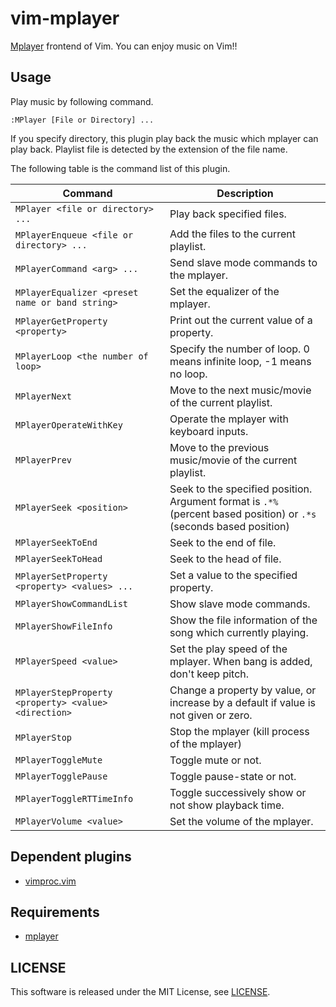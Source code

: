 vim-mplayer
===========

[Mplayer](http://www.mplayerhq.hu/design7/news.html) frontend of Vim. You can
enjoy music on Vim!!


## Usage

Play music by following command.

```vim
:MPlayer [File or Directory] ...
```

If you specify directory, this plugin play back the music which mplayer can
play back.
Playlist file is detected by the extension of the file name.

The following table is the command list of this plugin.

Command                                                  | Description
---------------------------------------------------------|----------------------------------------------------------------------------------------------------------------------------
```MPlayer <file or directory> ...```                    | Play back specified files.
```MPlayerEnqueue <file or directory> ...```             | Add the files to the current playlist.
```MPlayerCommand <arg> ...```                           | Send slave mode commands to the mplayer.
```MPlayerEqualizer <preset name or band string>```      | Set the equalizer of the mplayer.
```MPlayerGetProperty <property>```                      | Print out the current value of a property.
```MPlayerLoop <the number of loop>```                   | Specify the number of loop. 0 means infinite loop, -1 means no loop.
```MPlayerNext```                                        | Move to the next music/movie of the current playlist.
```MPlayerOperateWithKey```                              | Operate the mplayer with keyboard inputs.
```MPlayerPrev```                                        | Move to the previous music/movie of the current playlist.
```MPlayerSeek <position>```                             | Seek to the specified position. Argument format is ```.*%``` (percent based position) or ```.*s``` (seconds based position)
```MPlayerSeekToEnd```                                   | Seek to the end of file.
```MPlayerSeekToHead```                                  | Seek to the head of file.
```MPlayerSetProperty <property> <values> ...```         | Set a value to the specified property.
```MPlayerShowCommandList```                             | Show slave mode commands.
```MPlayerShowFileInfo```                                | Show the file information of the song which currently playing.
```MPlayerSpeed <value>```                               | Set the play speed of the mplayer. When bang is added, don't keep pitch.
```MPlayerStepProperty <property> <value> <direction>``` | Change a property by value, or increase by a default if value is not given or zero.
```MPlayerStop```                                        | Stop the mplayer (kill process of the mplayer)
```MPlayerToggleMute```                                  | Toggle mute or not.
```MPlayerTogglePause```                                 | Toggle pause-state or not.
```MPlayerToggleRTTimeInfo```                            | Toggle successively show or not show playback time.
```MPlayerVolume <value>```                              | Set the volume of the mplayer.


## Dependent plugins

- [vimproc.vim](https://github.com/Shougo/vimproc.vim)


## Requirements

- [mplayer](http://www.mplayerhq.hu/design7/news.html)


## LICENSE

This software is released under the MIT License, see [LICENSE](LICENSE).
